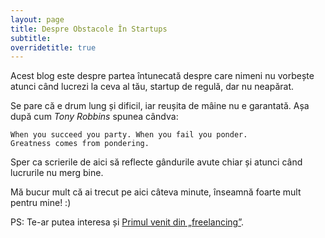 ```yaml
---
layout: page
title: Despre Obstacole În Startups
subtitle: 
overridetitle: true
---
```


Acest blog este despre partea întunecată despre care nimeni nu vorbește atunci când lucrezi la ceva al tău, startup de regulă, dar nu neapărat.

Se pare că e drum lung și dificil, iar reușita de mâine nu e garantată. Așa după cum _Tony Robbins_ spunea cândva:
```
When you succeed you party. When you fail you ponder.
Greatness comes from pondering.
```
Sper ca scrierile de aici să reflecte gândurile avute chiar și atunci când lucrurile nu merg bine.

Mă bucur mult că ai trecut pe aici câteva minute, înseamnă foarte mult pentru mine! :)

PS: Te-ar putea interesa și [Primul venit din „freelancing”](https://www.adrianharabula.ro/2016/03/primul-venit-din-freelancing/).

